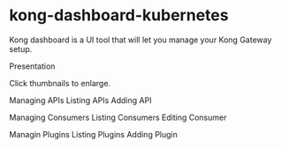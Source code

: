 # kong-dashboard-kubernetes

Kong dashboard is a UI tool that will let you manage your Kong Gateway setup.



Presentation

Click thumbnails to enlarge.

Managing APIs
Listing APIs Adding API

Managing Consumers
Listing Consumers Editing Consumer

Managin Plugins
Listing Plugins Adding Plugin